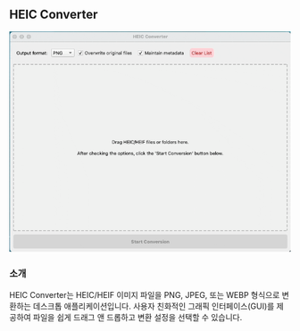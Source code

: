 ## HEIC Converter

![Demo](https://github.com/jaewonE/heif2png/blob/main/assets/demo.gif?raw=true)

### 소개

HEIC Converter는 HEIC/HEIF 이미지 파일을 PNG, JPEG, 또는 WEBP 형식으로 변환하는 데스크톱 애플리케이션입니다. 사용자 친화적인 그래픽 인터페이스(GUI)를 제공하여 파일을 쉽게 드래그 앤 드롭하고 변환 설정을 선택할 수 있습니다.
